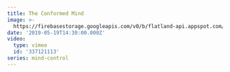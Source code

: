 ```yaml
---
title: The Conformed Mind
image: >-
  https://firebasestorage.googleapis.com/v0/b/flatland-api.appspot.com/o/sermons%2FScreen%20Shot%202019-05-19%20at%207.42.00%20PM.png?alt=media&token=1f1ed35a-de94-4161-ad0b-70b980f4625f
date: '2019-05-19T14:30:00.000Z'
video:
  type: vimeo
  id: '337121113'
series: mind-control
---
```


